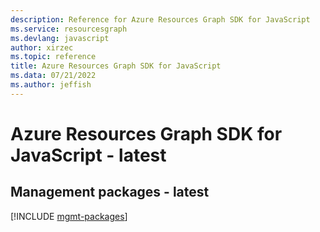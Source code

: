 ```yaml
---
description: Reference for Azure Resources Graph SDK for JavaScript
ms.service: resourcesgraph
ms.devlang: javascript
author: xirzec
ms.topic: reference
title: Azure Resources Graph SDK for JavaScript
ms.data: 07/21/2022
ms.author: jeffish
---
```

# Azure Resources Graph SDK for JavaScript - latest

## Management packages - latest
[!INCLUDE [mgmt-packages](resources-graph-mgmt-index.md)]